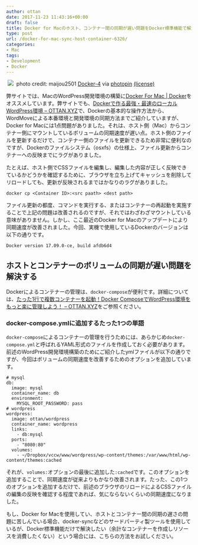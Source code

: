 ```yaml
---
author: ottan
date: 2017-11-23 11:43:16+00:00
draft: false
title: Docker for Macのホスト、コンテナー間の同期が遅い問題をDocker標準機能で解決する
type: post
url: /docker-for-mac-sync-host-container-6326/
categories:
- Mac
tags:
- Development
- Docker
---
```


 ![](/images/2017/11/171123-5a16b059c8a78.jpg)
 photo credit: maijou2501 [Docker-4](http://www.flickr.com/photos/134416355@N07/31518969030) via [photopin](http://photopin.com) [(license)](https://creativecommons.org/licenses/by-sa/2.0/) 



弊サイトでは、MacのWordPress開発環境の構築に[Docker For Mac | Docker](https://www.docker.com/docker-mac)をオススメしています。弊サイトでも、[Dockerで作る最強・最速のローカルWordPress環境 – OTTAN.XYZ](/docker-wordpress-best-practice-5164/)で、Dockerの基本的な操作方法から、WordMoveによる本番環境と開発環境の同期方法までご紹介していますが、Docker for Macには1点問題がありました。それは、ホスト側（Mac）からコンテナー側にマウントしているボリュームの同期速度が遅い点。ホスト側のファイルを更新するだけで、コンテナー側のファイルを更新できるため非常に便利なのですが、Dockerのファイルシステム（osxfs）の仕様上、ファイル更新からコンテナーへの反映までにラグがありました。





たとえば、ホスト側でCSSファイルを編集し、編集した内容が正しく反映できているかどうかを確認するために、ブラウザを立ち上げてキャッシュを削除してリロードしても、更新が反映されるまではかなりのラグがありました。




    
    docker cp <Container ID>:<src paath> <dest path>





ファイル更新の都度、コマンドを実行する、またはコンテナーの再起動を実施することで上記の問題は改善されるのですが、それではわざわざマウントしている意味がありません。しかし、ここ最近のDocker for Macのアップデートにより同期速度が改善されました。今回、実機で使用しているDockerのバージョンは以下の通りです。




    
    Docker version 17.09.0-ce, build afdb6d4





## ホストとコンテナーのボリュームの同期が遅い問題を解決する





Dockerによるコンテナーの管理は、`docker-compose`が便利です。詳細については、[たった1行で複数コンテナーを起動！Docker ComposeでWordPress環境をもっと楽に管理しよう！ – OTTAN.XYZ](/docker-compose-wordpress-5694/)をご参照ください。





### docker-compose.ymlに追加するたった1つの単語





`docker-compose`によるコンテナーの管理を行うためには、あらかじめ`docker-compose.yml`と呼ばれるYAML形式のファイルを作成しておく必要があります。前述のWordPress開発環境構築のためにご紹介したymlファイルが以下の通りですが、今回はボリュームの同期速度を改善するためのオプションを追加しています。




    
    # mysql
    db:
      image: mysql
      container_name: db
      environment:
        MYSQL_ROOT_PASSWORD: pass
    # wordpress
    wordpress:
      image: ottan/wordpress
      container_name: wordpress
      links:
        - db:mysql
      ports:
        - "8080:80"
      volumes:
        - ~/Dropbox/vccw/www/wordpress/wp-content/themes:/var/www/html/wp-content/themes:cached





それが、`volumes:`オプションの最後に追加した`:cached`です。このオプションを追加することで、同期速度が従来よりもかなり改善されます。たった、この1つのオプションを追加するだけで、前述のブラウザのリロードによるCSSファイルの編集の反映を確認する程度であれば、気にならないくらいの同期速度になりました。





もし、Docker for Macを使用してい、ホストとコンテナー間の同期の遅さの問題に苦しんでいる場合、docker-syncなどのサードパーティ製ツールを使用しているが、Docker標準機能だけで解決したい（余計なコンテナーを作成しリソースを消費したくない）という場合には、こちらの方法をお試しください。
